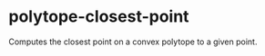 polytope-closest-point
======================

Computes the closest point on a convex polytope to a given point.